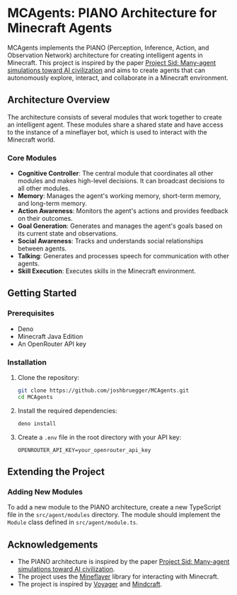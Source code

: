 # MCAgents: PIANO Architecture for Minecraft Agents

MCAgents implements the PIANO (Perception, Inference, Action, and Observation Network) architecture for creating intelligent agents in Minecraft. This project is inspired by the paper [Project Sid: Many-agent simulations toward AI civilization](https://arxiv.org/pdf/2411.00114) and aims to create agents that can autonomously explore, interact, and collaborate in a Minecraft environment.

## Architecture Overview

The architecture consists of several modules that work together to create an intelligent agent. These modules share a shared state and have access to the instance of a mineflayer bot, which is used to interact with the Minecraft world.

### Core Modules

- **Cognitive Controller**: The central module that coordinates all other modules and makes high-level decisions. It can broadcast decisions to all other modules.
- **Memory**: Manages the agent's working memory, short-term memory, and long-term memory.
- **Action Awareness**: Monitors the agent's actions and provides feedback on their outcomes.
- **Goal Generation**: Generates and manages the agent's goals based on its current state and observations.
- **Social Awareness**: Tracks and understands social relationships between agents.
- **Talking**: Generates and processes speech for communication with other agents.
- **Skill Execution**: Executes skills in the Minecraft environment.

## Getting Started

### Prerequisites

- Deno
- Minecraft Java Edition
- An OpenRouter API key

### Installation

1. Clone the repository:

   ```bash
   git clone https://github.com/joshbruegger/MCAgents.git
   cd MCAgents
   ```

2. Install the required dependencies:

   ```bash
   deno install
   ```

3. Create a `.env` file in the root directory with your API key:
   ```
   OPENROUTER_API_KEY=your_openrouter_api_key
   ```

## Extending the Project

### Adding New Modules

To add a new module to the PIANO architecture, create a new TypeScript file in the `src/agent/modules` directory. The module should implement the `Module` class defined in `src/agent/module.ts`.

## Acknowledgements

- The PIANO architecture is inspired by the paper [Project Sid: Many-agent simulations toward AI civilization](https://arxiv.org/pdf/2411.00114).
- The project uses the [Mineflayer](https://github.com/PrismarineJS/mineflayer) library for interacting with Minecraft.
- The project is inspired by [Voyager](https://github.com/MineDojo/Voyager/tree/main) and [Mindcraft](https://github.com/kolbytn/mindcraft/tree/main).
